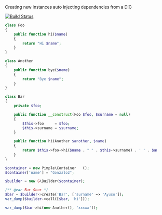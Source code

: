 Creating new instances auto injecting dependencies from a DIC

[![Build Status](https://travis-ci.org/gonzalo123/new.svg)](https://travis-ci.org/gonzalo123/new)

```php
class Foo
{
    public function hi($name)
    {
        return "Hi $name";
    }
}

class Another
{
    public function bye($name)
    {
        return "Bye $name";
    }
}

class Bar
{
    private $foo;

    public function __construct(Foo $foo, $surname = null)
    {
        $this->foo     = $foo;
        $this->surname = $surname;
    }

    public function hi(Another $another, $name)
    {
        return $this->foo->hi($name . " " . $this->surname) . ' ' . $another->bye($name);
    }
}

$container = new Pimple\Container   ();
$container['name'] = "Gonzalo2";

$builder = new G\Builder($container);

/** @var Bar $bar */
$bar = $builder->create('Bar', ['surname' => 'Ayuso']);
var_dump($builder->call([$bar, 'hi']));

var_dump($bar->hi(new Another(), 'xxxxx'));
```
